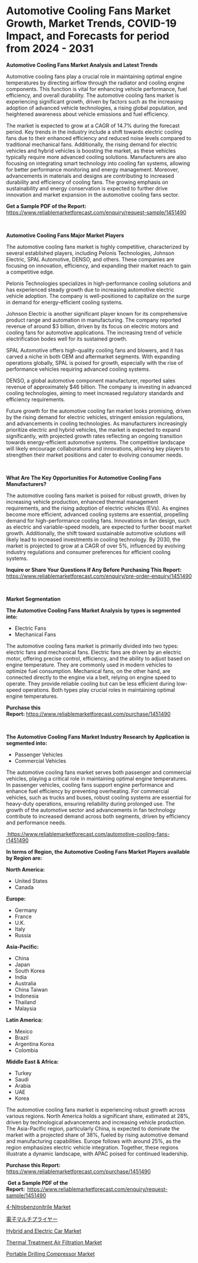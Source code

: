 <p><h1>Automotive Cooling Fans Market Growth, Market Trends, COVID-19 Impact, and Forecasts for period from 2024 - 2031</h1></p><p><strong>Automotive Cooling Fans Market Analysis and Latest Trends</strong></p>
<p><p>Automotive cooling fans play a crucial role in maintaining optimal engine temperatures by directing airflow through the radiator and cooling engine components. This function is vital for enhancing vehicle performance, fuel efficiency, and overall durability. The automotive cooling fans market is experiencing significant growth, driven by factors such as the increasing adoption of advanced vehicle technologies, a rising global population, and heightened awareness about vehicle emissions and fuel efficiency.</p><p>The market is expected to grow at a CAGR of 14.7% during the forecast period. Key trends in the industry include a shift towards electric cooling fans due to their enhanced efficiency and reduced noise levels compared to traditional mechanical fans. Additionally, the rising demand for electric vehicles and hybrid vehicles is boosting the market, as these vehicles typically require more advanced cooling solutions. Manufacturers are also focusing on integrating smart technology into cooling fan systems, allowing for better performance monitoring and energy management. Moreover, advancements in materials and designs are contributing to increased durability and efficiency of cooling fans. The growing emphasis on sustainability and energy conservation is expected to further drive innovation and market expansion in the automotive cooling fans sector.</p></p>
<p><strong>Get a Sample PDF of the Report:&nbsp;</strong> <a href="https://www.reliablemarketforecast.com/enquiry/request-sample/1451490?utm_campaign=1082&utm_medium=2&utm_source=Github&utm_content=ia&utm_term=02112024&utm_id=automotive-cooling-fans">https://www.reliablemarketforecast.com/enquiry/request-sample/1451490</a></p>
<p>&nbsp;</p>
<p><strong>Automotive Cooling Fans Major Market Players</strong></p>
<p><p>The automotive cooling fans market is highly competitive, characterized by several established players, including Pelonis Technologies, Johnson Electric, SPAL Automotive, DENSO, and others. These companies are focusing on innovation, efficiency, and expanding their market reach to gain a competitive edge.</p><p>Pelonis Technologies specializes in high-performance cooling solutions and has experienced steady growth due to increasing automotive electric vehicle adoption. The company is well-positioned to capitalize on the surge in demand for energy-efficient cooling systems.</p><p>Johnson Electric is another significant player known for its comprehensive product range and automation in manufacturing. The company reported revenue of around $3 billion, driven by its focus on electric motors and cooling fans for automotive applications. The increasing trend of vehicle electrification bodes well for its sustained growth.</p><p>SPAL Automotive offers high-quality cooling fans and blowers, and it has carved a niche in both OEM and aftermarket segments. With expanding operations globally, SPAL is poised for growth, especially with the rise of performance vehicles requiring advanced cooling systems.</p><p>DENSO, a global automotive component manufacturer, reported sales revenue of approximately $46 billion. The company is investing in advanced cooling technologies, aiming to meet increased regulatory standards and efficiency requirements.</p><p>Future growth for the automotive cooling fan market looks promising, driven by the rising demand for electric vehicles, stringent emission regulations, and advancements in cooling technologies. As manufacturers increasingly prioritize electric and hybrid vehicles, the market is expected to expand significantly, with projected growth rates reflecting an ongoing transition towards energy-efficient automotive systems. The competitive landscape will likely encourage collaborations and innovations, allowing key players to strengthen their market positions and cater to evolving consumer needs.</p></p>
<p>&nbsp;</p>
<p><strong>What Are The Key Opportunities For Automotive Cooling Fans Manufacturers?</strong></p>
<p><p>The automotive cooling fans market is poised for robust growth, driven by increasing vehicle production, enhanced thermal management requirements, and the rising adoption of electric vehicles (EVs). As engines become more efficient, advanced cooling systems are essential, propelling demand for high-performance cooling fans. Innovations in fan design, such as electric and variable-speed models, are expected to further boost market growth. Additionally, the shift toward sustainable automotive solutions will likely lead to increased investments in cooling technology. By 2030, the market is projected to grow at a CAGR of over 5%, influenced by evolving industry regulations and consumer preferences for efficient cooling systems.</p></p>
<p><strong>Inquire or Share Your Questions If Any Before Purchasing This Report:</strong> <a href="https://www.reliablemarketforecast.com/enquiry/pre-order-enquiry/1451490?utm_campaign=1082&utm_medium=2&utm_source=Github&utm_content=ia&utm_term=02112024&utm_id=automotive-cooling-fans">https://www.reliablemarketforecast.com/enquiry/pre-order-enquiry/1451490</a></p>
<p>&nbsp;</p>
<p><strong>Market Segmentation</strong></p>
<p><strong>The Automotive Cooling Fans Market Analysis by types is segmented into:</strong></p>
<p><ul><li>Electric Fans</li><li>Mechanical Fans</li></ul></p>
<p><p>The automotive cooling fans market is primarily divided into two types: electric fans and mechanical fans. Electric fans are driven by an electric motor, offering precise control, efficiency, and the ability to adjust based on engine temperature. They are commonly used in modern vehicles to optimize fuel consumption. Mechanical fans, on the other hand, are connected directly to the engine via a belt, relying on engine speed to operate. They provide reliable cooling but can be less efficient during low-speed operations. Both types play crucial roles in maintaining optimal engine temperatures.</p></p>
<p><strong>Purchase this Report:&nbsp;</strong><a href="https://www.reliablemarketforecast.com/purchase/1451490?utm_campaign=1082&utm_medium=2&utm_source=Github&utm_content=ia&utm_term=02112024&utm_id=automotive-cooling-fans">https://www.reliablemarketforecast.com/purchase/1451490</a></p>
<p>&nbsp;</p>
<p><strong>The Automotive Cooling Fans Market Industry Research by Application is segmented into:</strong></p>
<p><ul><li>Passenger Vehicles</li><li>Commercial Vehicles</li></ul></p>
<p><p>The automotive cooling fans market serves both passenger and commercial vehicles, playing a critical role in maintaining optimal engine temperatures. In passenger vehicles, cooling fans support engine performance and enhance fuel efficiency by preventing overheating. For commercial vehicles, such as trucks and buses, robust cooling systems are essential for heavy-duty operations, ensuring reliability during prolonged use. The growth of the automotive sector and advancements in fan technology contribute to increased demand across both segments, driven by efficiency and performance needs.</p></p>
<p><a href="https://www.reliablemarketforecast.com/automotive-cooling-fans-r1451490?utm_campaign=1082&utm_medium=2&utm_source=Github&utm_content=ia&utm_term=02112024&utm_id=automotive-cooling-fans">&nbsp;https://www.reliablemarketforecast.com/automotive-cooling-fans-r1451490</a></p>
<p><strong>In terms of Region, the Automotive Cooling Fans Market Players available by Region are:</strong></p>
<p>
    <p> <strong> North America: </strong>
        <ul>
            <li>United States</li>
            <li>Canada</li>
        </ul>
        </p> 
    <p> <strong> Europe: </strong>
        <ul>
            <li>Germany</li>
            <li>France</li>
            <li>U.K.</li>
            <li>Italy</li>
            <li>Russia</li>
        </ul>
        </p> 
    <p> <strong> Asia-Pacific: </strong>
        <ul>
            <li>China</li>
            <li>Japan</li>
            <li>South Korea</li>
            <li>India</li>
            <li>Australia</li>
            <li>China Taiwan</li>
            <li>Indonesia</li>
            <li>Thailand</li>
            <li>Malaysia</li>
        </ul>
        </p> 
    <p> <strong> Latin America: </strong>
        <ul>
            <li>Mexico</li>
            <li>Brazil</li>
            <li>Argentina Korea</li>
            <li>Colombia</li>
        </ul>
        </p> 
    <p> <strong> Middle East & Africa: </strong>
        <ul>
            <li>Turkey</li>
            <li>Saudi</li>
            <li>Arabia</li>
            <li>UAE</li>
            <li>Korea</li>
        </ul>
    </p>
    </p>
<p><p>The automotive cooling fans market is experiencing robust growth across various regions. North America holds a significant share, estimated at 28%, driven by technological advancements and increasing vehicle production. The Asia-Pacific region, particularly China, is expected to dominate the market with a projected share of 38%, fueled by rising automotive demand and manufacturing capabilities. Europe follows with around 25%, as the region emphasizes electric vehicle integration. Together, these regions illustrate a dynamic landscape, with APAC poised for continued leadership.</p></p>
<p><strong>Purchase this Report: </strong><a href="https://www.reliablemarketforecast.com/purchase/1451490?utm_campaign=1082&utm_medium=2&utm_source=Github&utm_content=ia&utm_term=02112024&utm_id=automotive-cooling-fans">https://www.reliablemarketforecast.com/purchase/1451490</a></p>
<p>&nbsp;<strong>Get a Sample PDF of the Report:&nbsp;&nbsp;</strong><a href="https://www.reliablemarketforecast.com/enquiry/request-sample/1451490?utm_campaign=1082&utm_medium=2&utm_source=Github&utm_content=ia&utm_term=02112024&utm_id=automotive-cooling-fans">https://www.reliablemarketforecast.com/enquiry/request-sample/1451490</a></p>
<p><strong></strong></p>
<p><p><a href="https://www.linkedin.com/pulse/evaluating-global-4-nitrobenzonitrile-market-trends-growth-6u7mf?utm_campaign=1082&utm_medium=2&utm_source=Github&utm_content=ia&utm_term=02112024&utm_id=automotive-cooling-fans">4-Nitrobenzonitrile Market</a></p><p><a href="https://github.com/lababdou/Market-Research-Report-List-6/blob/main/934144921528.md?utm_campaign=1082&utm_medium=2&utm_source=Github&utm_content=ia&utm_term=02112024&utm_id=automotive-cooling-fans">電子マルチプライヤー</a></p><p><a href="https://github.com/marcouhbmammoc/Market-Research-Report-List-1/blob/main/hybrid-and-electric-car-market.md?utm_campaign=1082&utm_medium=2&utm_source=Github&utm_content=ia&utm_term=02112024&utm_id=automotive-cooling-fans">Hybrid and Electric Car Market</a></p><p><a href="https://issuu.com/reportprime-2/docs/thermal-treatment-air-filtration-ma_0ab6763e6d6131?utm_campaign=1082&utm_medium=2&utm_source=Github&utm_content=ia&utm_term=02112024&utm_id=automotive-cooling-fans">Thermal Treatment Air Filtration Market</a></p><p><a href="https://issuu.com/reportprime-2/docs/portable-drilling-compressor-market_aa4bc9864d5c50?utm_campaign=1082&utm_medium=2&utm_source=Github&utm_content=ia&utm_term=02112024&utm_id=automotive-cooling-fans">Portable Drilling Compressor Market</a></p></p>